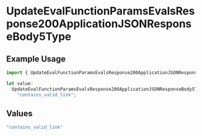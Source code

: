 # UpdateEvalFunctionParamsEvalsResponse200ApplicationJSONResponseBody5Type

## Example Usage

```typescript
import { UpdateEvalFunctionParamsEvalsResponse200ApplicationJSONResponseBody5Type } from "@orq-ai/node/models/operations";

let value:
  UpdateEvalFunctionParamsEvalsResponse200ApplicationJSONResponseBody5Type =
    "contains_valid_link";
```

## Values

```typescript
"contains_valid_link"
```